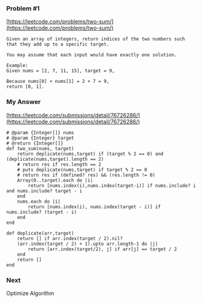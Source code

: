 ### Problem #1
[https://leetcode.com/problems/two-sum/](https://leetcode.com/problems/two-sum/)

```
Given an array of integers, return indices of the two numbers such that they add up to a specific target.

You may assume that each input would have exactly one solution.

Example:
Given nums = [2, 7, 11, 15], target = 9,

Because nums[0] + nums[1] = 2 + 7 = 9,
return [0, 1].
```

### My Answer
[https://leetcode.com/submissions/detail/76726286/](https://leetcode.com/submissions/detail/76726286/)

```
# @param {Integer[]} nums
# @param {Integer} target
# @return {Integer[]}
def two_sum(nums, target)
    return deplicate(nums,target) if (target % 2 == 0) and (deplicate(nums,target).length == 2)
    # return res if res.length == 2
    # puts deplicate(nums,target) if target % 2 == 0
    # return res if (defined? res) && (res.length != 0)
    Array(0..target).each do |i|
        return [nums.index(i),nums.index(target-i)] if nums.include? i and nums.include? target - i
    end
    nums.each do |i|
        return [nums.index(i), nums.index(target - i)] if nums.include? (target - i)
    end
end

def deplicate(arr,target)
    return [] if arr.index(target / 2).nil?
    (arr.index(target / 2) + 1).upto arr.length-1 do |j|
        return [arr.index(target/2), j] if arr[j] == target / 2
    end
    return []
end
```

### Next

Optimize Algorithm
